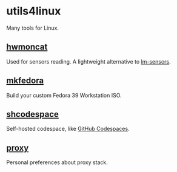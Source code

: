 # utils4linux

Many tools for Linux.

## [hwmoncat](hwmoncat)

Used for sensors reading. A lightweight alternative to [lm-sensors](https://github.com/lm-sensors/lm-sensors).

## [mkfedora](mkfedora)

Build your custom Fedora 39 Workstation ISO.

## [shcodespace](shcodespace)

Self-hosted codespace, like [GitHub Codespaces](https://github.com/features/codespaces).

## [proxy](proxy)

Personal preferences about proxy stack.
